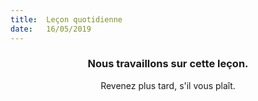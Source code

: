 ```yaml
---
title:  Leçon quotidienne
date:   16/05/2019
---
```


### <center>Nous travaillons sur cette leçon.</center>
<center>Revenez plus tard, s'il vous plaît.</center>